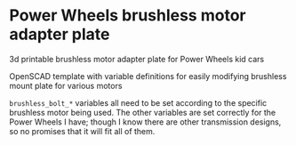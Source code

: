# Power Wheels brushless motor adapter plate
3d printable brushless motor adapter plate for Power Wheels kid cars

OpenSCAD template with variable definitions for easily modifying brushless mount plate for various motors

`brushless_bolt_*` variables all need to be set according to the specific brushless motor being used. The other variables are set correctly for the Power Wheels I have; though I know there are other transmission designs, so no promises that it will fit all of them.
